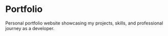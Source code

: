 # Portfolio
Personal portfolio website showcasing my projects, skills, and professional journey as a developer.
